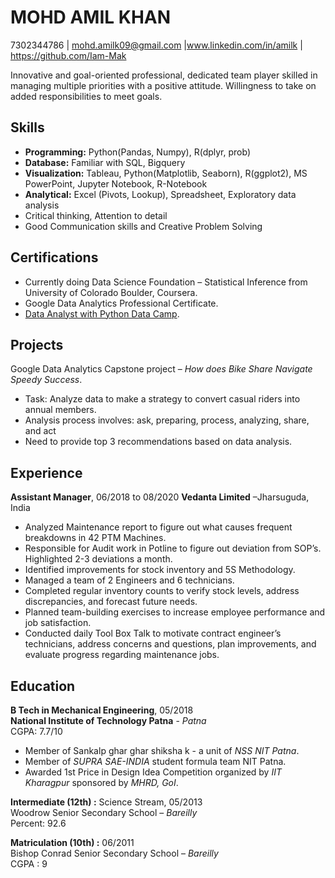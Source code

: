 # MOHD AMIL KHAN
7302344786 | mohd.amilk09@gmail.com |www.linkedin.com/in/amilk | https://github.com/Iam-Mak

Innovative and goal-oriented professional, dedicated team player skilled in managing multiple priorities with a positive attitude. Willingness to take on added responsibilities to meet goals.<br>

## Skills
-	**Programming:** Python(Pandas, Numpy), R(dplyr, prob)
-	**Database:** Familiar with SQL, Bigquery
-	**Visualization:** Tableau, Python(Matplotlib, Seaborn), R(ggplot2), MS PowerPoint, Jupyter Notebook, R-Notebook
-	**Analytical:** Excel (Pivots, Lookup), Spreadsheet, Exploratory data analysis
-	Critical thinking, Attention to detail
-	Good Communication skills and Creative Problem Solving

## Certifications
-	Currently doing Data Science Foundation – Statistical Inference from University of Colorado Boulder, Coursera.
-	Google Data Analytics Professional Certificate.
-	[Data Analyst with Python Data Camp](https://www.datacamp.com/statement-of-accomplishment/track/8c30cbf389bf8aed14a4f843ba5961b8264e19ec?raw=1).

## Projects
Google Data Analytics Capstone project – *How does Bike Share Navigate Speedy Success*.
-	Task: Analyze data to make a strategy to convert casual riders into annual members.
-	Analysis process involves: ask, preparing, process, analyzing, share, and act
-	Need to provide top 3 recommendations based on data analysis.

## Experience
**Assistant Manager**, 06/2018 to 08/2020
**Vedanta Limited** –Jharsuguda, India
-	Analyzed Maintenance report to figure out what causes frequent breakdowns in 42 PTM Machines.
-	Responsible for Audit work in Potline to figure out deviation from SOP’s. Highlighted 2-3 deviations a month.
-	Identified improvements for stock inventory and 5S Methodology.
-	Managed a team of 2 Engineers and 6 technicians.
-	Completed regular inventory counts to verify stock levels, address discrepancies, and forecast future needs.
-	Planned team-building exercises to increase employee performance and job satisfaction.
-	Conducted daily Tool Box Talk to motivate contract engineer’s technicians, address concerns and questions, plan improvements, and evaluate progress regarding maintenance jobs.

## Education
**B Tech in Mechanical Engineering**, 05/2018 <br>
**National Institute of Technology Patna** - *Patna* <br>
CGPA: 7.7/10
-	Member of Sankalp ghar ghar shiksha k - a unit of *NSS NIT Patna*.
-	Member of *SUPRA SAE-INDIA* student formula team NIT Patna.
-	Awarded 1st Price in Design Idea Competition organized by *IIT Kharagpur* sponsored by *MHRD, GoI*.

**Intermediate (12th) :** Science Stream, 05/2013 <br>
Woodrow Senior Secondary School – *Bareilly*<br>
Percent: 92.6

**Matriculation (10th) :** 06/2011<br>
Bishop Conrad Senior Secondary School – *Bareilly*<br>
CGPA : 9
